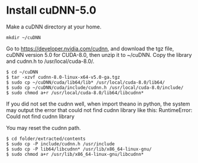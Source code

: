# Install cuDNN-5.0
Make a cuDNN directory at your home.
```
mkdir ~/cuDNN
```
Go to https://developer.nvidia.com/cudnn, and download the tgz file, cuDNN version 5.0 for CUDA-8.0, then unzip it to ~/cuDNN. Copy the library and cudnn.h to /usr/local/cuda-8.0/.
```
$ cd ~/cuDNN
$ tar -xzvf cudnn-8.0-linux-x64-v5.0-ga.tgz
$ sudo cp ~/cuDNN/cuda/lib64/lib* /usr/local/cuda-8.0/lib64/
$ sudo cp ~/cuDNN/cuda/include/cudnn.h /usr/local/cuda-8.0/include/
$ sudo chmod a+r /usr/local/cuda-8.0/lib64/libcudnn*
```

If you did not set the cudnn well, when import theano in python, the system may output the error that could not find cudnn library like this:
RuntimeError: Could not find cudnn library

You may reset the cudnn path.
```
$ cd folder/extracted/contents
$ sudo cp -P include/cudnn.h /usr/include
$ sudo cp -P lib64/libcudnn* /usr/lib/x86_64-linux-gnu/
$ sudo chmod a+r /usr/lib/x86_64-linux-gnu/libcudnn*
```
